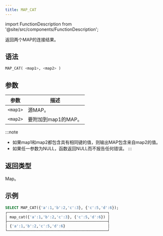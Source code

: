 ```yaml
---
title: MAP_CAT
---
```

import FunctionDescription from '@site/src/components/FunctionDescription';

<FunctionDescription description="引入或更新: v1.2.459"/>

返回两个MAP的连接结果。

## 语法

```sql
MAP_CAT( <map1>, <map2> )
```

## 参数

| 参数      | 描述                          |
|-----------|-------------------------------|
| `<map1>`  | 源MAP。                       |
| `<map2>`  | 要附加到map1的MAP。           |

:::note
- 如果map1和map2都包含具有相同键的值，则输出MAP包含来自map2的值。
- 如果任一参数为NULL，函数返回NULL而不报告任何错误。
:::

## 返回类型

Map。

## 示例

```sql
SELECT MAP_CAT({'a':1,'b':2,'c':3}, {'c':5,'d':6});
┌─────────────────────────────────────────────┐
│ map_cat({'a':1,'b':2,'c':3}, {'c':5,'d':6}) │
├─────────────────────────────────────────────┤
│ {'a':1,'b':2,'c':5,'d':6}                   │
└─────────────────────────────────────────────┘
```